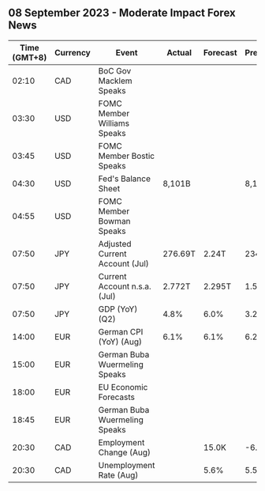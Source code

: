 ## 08 September 2023 - Moderate Impact Forex News

| Time (GMT+8) | Currency | Event | Actual | Forecast | Previous |
|------|----------|-------|--------|----------|----------|
| 02:10 | CAD | BoC Gov Macklem Speaks |  |  |  |
| 03:30 | USD | FOMC Member Williams Speaks |  |  |  |
| 03:45 | USD | FOMC Member Bostic Speaks |  |  |  |
| 04:30 | USD | Fed's Balance Sheet | 8,101B |  | 8,121B |
| 04:55 | USD | FOMC Member Bowman Speaks |  |  |  |
| 07:50 | JPY | Adjusted Current Account (Jul) | 276.69T | 2.24T | 234.59T |
| 07:50 | JPY | Current Account n.s.a. (Jul) | 2.772T | 2.295T | 1.509T |
| 07:50 | JPY | GDP (YoY) (Q2) | 4.8% | 6.0% | 3.2% |
| 14:00 | EUR | German CPI (YoY) (Aug) | 6.1% | 6.1% | 6.2% |
| 15:00 | EUR | German Buba Wuermeling Speaks |  |  |  |
| 18:00 | EUR | EU Economic Forecasts |  |  |  |
| 18:45 | EUR | German Buba Wuermeling Speaks |  |  |  |
| 20:30 | CAD | Employment Change (Aug) |  | 15.0K | -6.4K |
| 20:30 | CAD | Unemployment Rate (Aug) |  | 5.6% | 5.5% |
